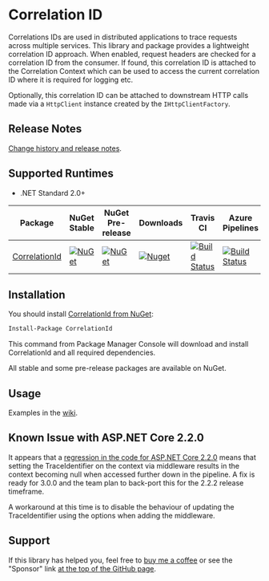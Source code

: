 # Correlation ID

Correlations IDs are used in distributed applications to trace requests across multiple services. This library and package provides a lightweight correlation ID approach. When enabled, request headers are checked for a correlation ID from the consumer. If found, this correlation ID is attached to the Correlation Context which can be used to access the current correlation ID where it is required for logging etc.

Optionally, this correlation ID can be attached to downstream HTTP calls made via a `HttpClient` instance created by the `IHttpClientFactory`.

## Release Notes

[Change history and release notes](https://stevejgordon.github.io/CorrelationId/releasenotes).

## Supported Runtimes
- .NET Standard 2.0+

| Package | NuGet Stable | NuGet Pre-release | Downloads | Travis CI | Azure Pipelines |
| ------- | ------------ | ----------------- | --------- | --------- | ----------------|
| [CorrelationId](https://www.nuget.org/packages/CorrelationId/) | [![NuGet](https://img.shields.io/nuget/v/CorrelationId.svg)](https://www.nuget.org/packages/CorrelationId) | [![NuGet](https://img.shields.io/nuget/vpre/CorrelationId.svg)](https://www.nuget.org/packages/CorrelationId) | [![Nuget](https://img.shields.io/nuget/dt/CorrelationId.svg)](https://www.nuget.org/packages/CorrelationId) | [![Build Status](https://travis-ci.org/stevejgordon/CorrelationId.svg?branch=dev)](https://travis-ci.org/stevejgordon/CorrelationId) | [![Build Status](https://stevejgordon.visualstudio.com/CorrelationId/_apis/build/status/stevejgordon.CorrelationId)](https://stevejgordon.visualstudio.com/CorrelationId/_build/latest?definitionId=1) |

## Installation

You should install [CorrelationId from NuGet](https://www.nuget.org/packages/CorrelationId/):

```ps
Install-Package CorrelationId
```

This command from Package Manager Console will download and install CorrelationId and all required dependencies.

All stable and some pre-release packages are available on NuGet. 

## Usage

Examples in the [wiki](https://github.com/stevejgordon/CorrelationId/wiki).

## Known Issue with ASP.NET Core 2.2.0

It appears that a [regression in the code for ASP.NET Core 2.2.0](https://github.com/aspnet/AspNetCore/issues/5144) means that setting the TraceIdentifier on the context via middleware results in the context becoming null when accessed further down in the pipeline. A fix is ready for 3.0.0 and the team plan to back-port this for the 2.2.2 release timeframe.

A workaround at this time is to disable the behaviour of updating the TraceIdentifier using the options when adding the middleware.

## Support

If this library has helped you, feel free to [buy me a coffee](https://www.buymeacoffee.com/stevejgordon) or see the "Sponsor" link [at the top of the GitHub page](https://github.com/stevejgordon/CorrelationId).